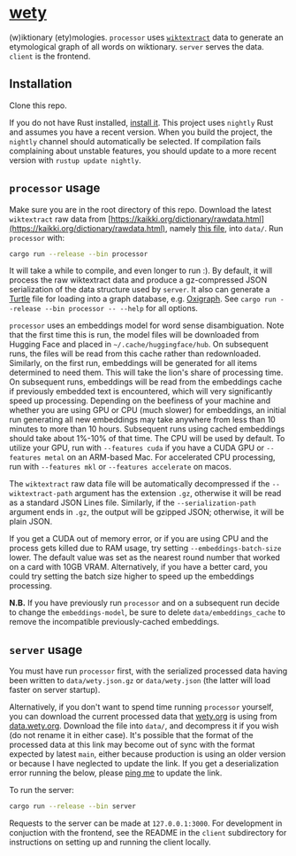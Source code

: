 # [wety](https://www.wety.org/)

(w)iktionary (ety)mologies. `processor` uses [`wiktextract`](https://github.com/tatuylonen/wiktextract) data to generate an etymological graph of all words on wiktionary. `server` serves the data. `client` is the frontend.

## Installation

Clone this repo.

If you do not have Rust installed, [install it](https://www.rust-lang.org/tools/install). This project uses `nightly` Rust and assumes you have a recent version. When you build the project, the `nightly` channel should automatically be selected. If compilation fails complaining about unstable features, you should update to a more recent version with `rustup update nightly`.

## `processor` usage

Make sure you are in the root directory of this repo. Download the latest `wiktextract` raw data from [https://kaikki.org/dictionary/rawdata.html](https://kaikki.org/dictionary/rawdata.html), namely [this file](https://kaikki.org/dictionary/raw-wiktextract-data.jsonl.gz), into `data/`. Run `processor` with:

```bash
cargo run --release --bin processor
```

It will take a while to compile, and even longer to run :). By default, it will process the raw wiktextract data and produce a gz-compressed JSON serialization of the data structure used by `server`. It also can generate a [Turtle](https://www.w3.org/TR/turtle/) file for loading into a graph database, e.g. [Oxigraph](https://github.com/oxigraph/oxigraph). See `cargo run --release --bin processor -- --help` for all options.

`processor` uses an embeddings model for word sense disambiguation. Note that the first time this is run, the model files will be downloaded from Hugging Face and placed in `~/.cache/huggingface/hub`. On subsequent runs, the files will be read from this cache rather than redownloaded. Similarly, on the first run, embeddings will be generated for all items determined to need them. This will take the lion's share of processing time. On subsequent runs, embeddings will be read from the embeddings cache if previously embedded text is encountered, which will very significantly speed up processing. Depending on the beefiness of your machine and whether you are using GPU or CPU (much slower) for embeddings, an initial run generating all new embeddings may take anywhere from less than 10 minutes to more than 10 hours. Subsequent runs using cached embeddings should take about 1%-10% of that time. The CPU will be used by default. To utilize your GPU, run with `--features cuda` if you have a CUDA GPU or `--features metal` on an ARM-based Mac. For accelerated CPU processing, run with `--features mkl` or `--features accelerate` on macos.

The `wiktextract` raw data file will be automatically decompressed if the `--wiktextract-path` argument has the extension `.gz`, otherwise it will be read as a standard JSON Lines file. Similarly, if the `--serialization-path` argument ends in `.gz`, the output will be gzipped JSON; otherwise, it will be plain JSON.

If you get a CUDA out of memory error, or if you are using CPU and the process gets killed due to RAM usage, try setting `--embeddings-batch-size` lower. The default value was set as the nearest round number that worked on a card with 10GB VRAM. Alternatively, if you have a better card, you could try setting the batch size higher to speed up the embeddings processing.

**N.B.** If you have previously run `processor` and on a subsequent run decide to change the `embeddings-model`, be sure to delete `data/embeddings_cache` to remove the incompatible previously-cached embeddings.

## `server` usage

You must have run `processor` first, with the serialized processed data having been written to `data/wety.json.gz` or `data/wety.json` (the latter will load faster on server startup).

Alternatively, if you don't want to spend time running `processor` yourself, you can download the current processed data that [wety.org](https://www.wety.org) is using from [data.wety.org](http://data.wety.org/). Download the file into `data/`, and decompress it if you wish (do not rename it in either case). It's possible that the format of the processed data at this link may become out of sync with the format expected by latest `main`, either because production is using an older version or because I have neglected to update the link. If you get a deserialization error running the below, please [ping me](mailto:jmviz@jmviz.dev) to update the link.

To run the server:

```bash
cargo run --release --bin server
```

Requests to the server can be made at `127.0.0.1:3000`. For development in conjuction with the frontend, see the README in the `client` subdirectory for instructions on setting up and running the client locally.
